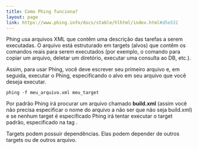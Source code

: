 ```yaml
---
title: Como Phing funciona?
layout: page
link: https://www.phing.info/docs/stable/hlhtml/index.html#d5e531
---
```


Phing usa arquivos XML que contêm uma descrição das tarefas a serem executadas. 
O arquivo está estruturado em targets (alvos) que contêm os comandos reais para 
serem executados (por exemplo, o comando para copiar um arquivo, deletar um diretório, 
executar uma consulta ao DB, etc.). 

Assim, para usar Phing, você deve escrever seu primeiro arquivo e, 
em seguida, executar o Phing, especificando o alvo em seu arquivo que você 
deseja executar.

``` phing -f meu_arquivo.xml meu_target ```

Por padrão Phing irá procurar um arquivo chamado **build.xml** (assim você não precisa
especificar o nome do arquivo a não ser que não seja build.xml) e se nenhum target
é especificado Phing irá tentar executar o target padrão, especificado na tag <project>.

Targets podem possuir dependências. Elas podem depender de outros targets ou de 
outros arquivo.